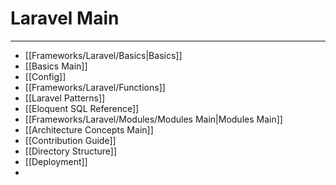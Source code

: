 # Laravel Main
***
- [[Frameworks/Laravel/Basics|Basics]]
- [[Basics Main]]
- [[Config]]
- [[Frameworks/Laravel/Functions]]
- [[Laravel Patterns]]
- [[Eloquent SQL Reference]]
- [[Frameworks/Laravel/Modules/Modules Main|Modules Main]]
- [[Architecture Concepts Main]]
- [[Contribution Guide]]
- [[Directory Structure]]
- [[Deployment]]
- 